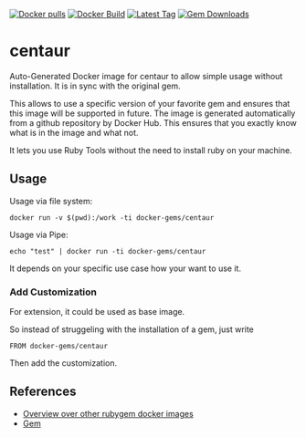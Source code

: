 [![Docker pulls](https://img.shields.io/docker/pulls/rubygem/centaur.svg)](https://hub.docker.com/r/rubygem/centaur/)
[![Docker Build](https://img.shields.io/docker/automated/rubygem/centaur.svg)](https://hub.docker.com/r/rubygem/centaur/)
[![Latest Tag](https://img.shields.io/github/tag/docker-rubygem/centaur.svg)](https://hub.docker.com/r/rubygem/centaur/)
[![Gem Downloads](https://img.shields.io/gem/dt/centaur.svg)](https://rubygems.org/gems/centaur/)
# centaur

Auto-Generated Docker image for centaur to allow simple usage without installation.
It is in sync with the original gem.

This allows to use a specific version of your favorite gem and ensures that this image will be supported in future.
The image is generated automatically from a github repository by Docker Hub.
This ensures that you exactly know what is in the image and what not.

It lets you use Ruby Tools without the need to install ruby on your machine.

## Usage

Usage via file system:

`docker run -v $(pwd):/work -ti docker-gems/centaur`

Usage via Pipe:

`echo "test" | docker run -ti docker-gems/centaur`

It depends on your specific use case how your want to use it.

### Add Customization

For extension, it could be used as base image.

So instead of struggeling with the installation of a gem, just write

`FROM docker-gems/centaur`

Then add the customization.

## References

 - [Overview over other rubygem docker images](https://github.com/thinkbot/docker-rubygem)
 - [Gem](https://rubygems.org/gems/centaur/)
